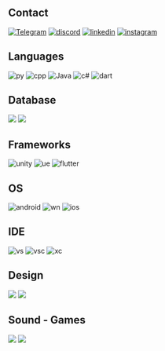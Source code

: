 ## **Contact**

[![Telegram](https://img.shields.io/badge/Telegram-2CA5E0?style=for-the-badge&logo=telegram&logoColor=white)](https://t.me/enynnc)  [![discord](https://img.shields.io/badge/Discord-7289DA?style=for-the-badge&logo=discord&logoColor=white)](https://discord.gg/F2xPKyABJg)  [![linkedin](https://img.shields.io/badge/LinkedIn-0077B5?style=for-the-badge&logo=linkedin&logoColor=white)](https://www.linkedin.com/in/engincan-danaba%C5%9F-659822194/) [![instagram](https://img.shields.io/badge/Instagram-E4405F?style=for-the-badge&logo=instagram&logoColor=white)](https://www.instagram.com/engincan_/)

## **Languages**

![py](https://img.shields.io/badge/Python-3776AB?style=for-the-badge&logo=python&logoColor=white) ![cpp](https://img.shields.io/badge/C%2B%2B-00599C?style=for-the-badge&logo=c%2B%2B&logoColor=white) ![Java](https://img.shields.io/badge/Java-ED8B00?style=for-the-badge&logo=java&logoColor=white) ![c#](https://img.shields.io/badge/C%23-239120?style=for-the-badge&logo=c-sharp&logoColor=white) ![dart](https://img.shields.io/badge/Dart-0175C2?style=for-the-badge&logo=dart&logoColor=white)

## **Database**

![](https://img.shields.io/badge/SQLite-07405E?style=for-the-badge&logo=sqlite&logoColor=white) ![](https://img.shields.io/badge/Microsoft_Access-A4373A?style=for-the-badge&logo=microsoft-access&logoColor=white)

## **Frameworks**

![unity](https://img.shields.io/badge/Unity-100000?style=for-the-badge&logo=unity&logoColor=white) ![ue](https://img.shields.io/badge/-Unreal%20Engine-313131?style=for-the-badge&logo=unreal-engine&logoColor=white) ![flutter](https://img.shields.io/badge/Flutter-02569B?style=for-the-badge&logo=flutter&logoColor=white)

## **OS**

![android](https://img.shields.io/badge/Android-3DDC84?style=for-the-badge&logo=android&logoColor=white) ![wn](https://img.shields.io/badge/Windows-0078D6?style=for-the-badge&logo=windows&logoColor=white) ![ios](https://img.shields.io/badge/iOS-000000?style=for-the-badge&logo=ios&logoColor=white)

## **IDE**

![vs](https://img.shields.io/badge/Visual_Studio_2019-5C2D91?style=for-the-badge&logo=visual%20studio&logoColor=white) ![vsc](https://img.shields.io/badge/Visual_Studio_Code-0078D4?style=for-the-badge&logo=visual%20studio%20code&logoColor=white) ![xc](https://img.shields.io/badge/Xcode-007ACC?style=flat-square&logo=Xcode&logoColor=white)

## **Design**

![](https://img.shields.io/badge/Adobe%20Illustrator-FF9A00?style=for-the-badge&logo=adobe%20illustrator&logoColor=white) ![](https://img.shields.io/badge/Adobe%20XD-FF61F6?style=for-the-badge&logo=Adobe%20XD&logoColor=white)

## **Sound - Games**

[![](https://img.shields.io/badge/Steam-000000?style=for-the-badge&logo=steam&logoColor=white)](https://steamcommunity.com/id/engincan03/) [![](https://img.shields.io/badge/Spotify-1ED760?&style=for-the-badge&logo=spotify&logoColor=white)]()

